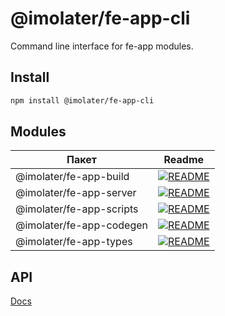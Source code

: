 # @imolater/fe-app-cli

Command line interface for fe-app modules.

## Install

```bash 
npm install @imolater/fe-app-cli
```

## Modules

| Пакет                    | Readme                                                                                   |
|--------------------------|------------------------------------------------------------------------------------------|
| @imolater/fe-app-build   | [![README](https://img.shields.io/badge/README--green.svg)](/packages/build/README.md)   |
| @imolater/fe-app-server  | [![README](https://img.shields.io/badge/README--green.svg)](/packages/server/README.md)  |
| @imolater/fe-app-scripts | [![README](https://img.shields.io/badge/README--green.svg)](/packages/scripts/README.md) |
| @imolater/fe-app-codegen | [![README](https://img.shields.io/badge/README--green.svg)](/packages/codegen/README.md) |
| @imolater/fe-app-types   | [![README](https://img.shields.io/badge/README--green.svg)](/packages/types/README.md)   |

## API

[Docs](./docs/api/README.md)
